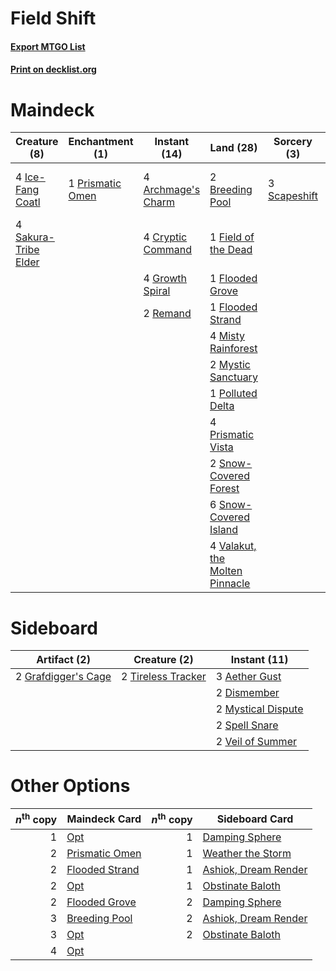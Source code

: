 # Field Shift

#### [Export MTGO List](../collection/Field%20Shift/Field%20Shift.txt)
#### [Print on decklist.org](http://decklist.org/?deckmain=4%09Archmage's%20Charm%0A2%09Breeding%20Pool%0A4%09Cryptic%20Command%0A4%09Dryad%20of%20the%20Ilysian%20Grove%0A1%09Field%20of%20the%20Dead%0A1%09Flooded%20Grove%0A1%09Flooded%20Strand%0A4%09Growth%20Spiral%0A4%09Ice-Fang%20Coatl%0A4%09Misty%20Rainforest%0A2%09Mystic%20Sanctuary%0A1%09Polluted%20Delta%0A1%09Prismatic%20Omen%0A4%09Prismatic%20Vista%0A2%09Remand%0A4%09Sakura-Tribe%20Elder%0A3%09Scapeshift%0A2%09Snow-Covered%20Forest%0A6%09Snow-Covered%20Island%0A2%09Uro,%20Titan%20of%20Nature's%20Wrath%0A4%09Valakut,%20the%20Molten%20Pinnacle&deckside=3%09Aether%20Gust%0A2%09Dismember%0A2%09Grafdigger's%20Cage%0A2%09Mystical%20Dispute%0A2%09Spell%20Snare%0A2%09Tireless%20Tracker%0A2%09Veil%20of%20Summer)
# Maindeck

|                                         Creature (8)                                          |                                      Enchantment (1)                                      |                                        Instant (14)                                         |                                                Land (28)                                                |                                      Sorcery (3)                                      |         Unknown (6)          |
|-----------------------------------------------------------------------------------------------|-------------------------------------------------------------------------------------------|---------------------------------------------------------------------------------------------|---------------------------------------------------------------------------------------------------------|---------------------------------------------------------------------------------------|------------------------------|
|4 [Ice-Fang Coatl](http://gatherer.wizards.com/Pages/Card/Details.aspx?multiverseid=464152)    |1 [Prismatic Omen](http://gatherer.wizards.com/Pages/Card/Details.aspx?multiverseid=151989)|4 [Archmage's Charm](http://gatherer.wizards.com/Pages/Card/Details.aspx?multiverseid=463989)|2 [Breeding Pool](http://gatherer.wizards.com/Pages/Card/Details.aspx?multiverseid=97088)                |3 [Scapeshift](http://gatherer.wizards.com/Pages/Card/Details.aspx?multiverseid=447337)|4 Dryad of the Ilysian Grove  |
|4 [Sakura-Tribe Elder](http://gatherer.wizards.com/Pages/Card/Details.aspx?multiverseid=220582)|                                                                                           |4 [Cryptic Command](http://gatherer.wizards.com/Pages/Card/Details.aspx?multiverseid=438614) |1 [Field of the Dead](http://gatherer.wizards.com/Pages/Card/Details.aspx?multiverseid=467001)           |                                                                                       |2 Uro, Titan of Nature's Wrath|
|                                                                                               |                                                                                           |4 [Growth Spiral](http://gatherer.wizards.com/Pages/Card/Details.aspx?multiverseid=457322)   |1 [Flooded Grove](http://gatherer.wizards.com/Pages/Card/Details.aspx?multiverseid=442228)               |                                                                                       |                              |
|                                                                                               |                                                                                           |2 [Remand](http://gatherer.wizards.com/Pages/Card/Details.aspx?multiverseid=380255)          |1 [Flooded Strand](http://gatherer.wizards.com/Pages/Card/Details.aspx?multiverseid=405098)              |                                                                                       |                              |
|                                                                                               |                                                                                           |                                                                                             |4 [Misty Rainforest](http://gatherer.wizards.com/Pages/Card/Details.aspx?multiverseid=405102)            |                                                                                       |                              |
|                                                                                               |                                                                                           |                                                                                             |2 [Mystic Sanctuary](http://gatherer.wizards.com/Pages/Card/Details.aspx?multiverseid=473209)            |                                                                                       |                              |
|                                                                                               |                                                                                           |                                                                                             |1 [Polluted Delta](http://gatherer.wizards.com/Pages/Card/Details.aspx?multiverseid=405104)              |                                                                                       |                              |
|                                                                                               |                                                                                           |                                                                                             |4 [Prismatic Vista](http://gatherer.wizards.com/Pages/Card/Details.aspx?multiverseid=464193)             |                                                                                       |                              |
|                                                                                               |                                                                                           |                                                                                             |2 [Snow-Covered Forest](http://gatherer.wizards.com/Pages/Card/Details.aspx?multiverseid=121192)         |                                                                                       |                              |
|                                                                                               |                                                                                           |                                                                                             |6 [Snow-Covered Island](http://gatherer.wizards.com/Pages/Card/Details.aspx?multiverseid=121130)         |                                                                                       |                              |
|                                                                                               |                                                                                           |                                                                                             |4 [Valakut, the Molten Pinnacle](http://gatherer.wizards.com/Pages/Card/Details.aspx?multiverseid=190400)|                                                                                       |                              |


# Sideboard

|                                         Artifact (2)                                         |                                        Creature (2)                                         |                                        Instant (11)                                         |
|----------------------------------------------------------------------------------------------|---------------------------------------------------------------------------------------------|---------------------------------------------------------------------------------------------|
|2 [Grafdigger's Cage](http://gatherer.wizards.com/Pages/Card/Details.aspx?multiverseid=278452)|2 [Tireless Tracker](http://gatherer.wizards.com/Pages/Card/Details.aspx?multiverseid=409997)|3 [Aether Gust](http://gatherer.wizards.com/Pages/Card/Details.aspx?multiverseid=466796)     |
|                                                                                              |                                                                                             |2 [Dismember](http://gatherer.wizards.com/Pages/Card/Details.aspx?multiverseid=382182)       |
|                                                                                              |                                                                                             |2 [Mystical Dispute](http://gatherer.wizards.com/Pages/Card/Details.aspx?multiverseid=473020)|
|                                                                                              |                                                                                             |2 [Spell Snare](http://gatherer.wizards.com/Pages/Card/Details.aspx?multiverseid=446100)     |
|                                                                                              |                                                                                             |2 [Veil of Summer](http://gatherer.wizards.com/Pages/Card/Details.aspx?multiverseid=466952)  |


# Other Options

|*n*<sup>th</sup> copy|                                      Maindeck Card                                      |*n*<sup>th</sup> copy|                                        Sideboard Card                                         |
|--------------------:|-----------------------------------------------------------------------------------------|--------------------:|-----------------------------------------------------------------------------------------------|
|                    1|[Opt](http://gatherer.wizards.com/Pages/Card/Details.aspx?multiverseid=442948)           |                    1|[Damping Sphere](http://gatherer.wizards.com/Pages/Card/Details.aspx?multiverseid=443101)      |
|                    2|[Prismatic Omen](http://gatherer.wizards.com/Pages/Card/Details.aspx?multiverseid=151989)|                    1|[Weather the Storm](http://gatherer.wizards.com/Pages/Card/Details.aspx?multiverseid=464140)   |
|                    2|[Flooded Strand](http://gatherer.wizards.com/Pages/Card/Details.aspx?multiverseid=405098)|                    1|[Ashiok, Dream Render](http://gatherer.wizards.com/Pages/Card/Details.aspx?multiverseid=461155)|
|                    2|[Opt](http://gatherer.wizards.com/Pages/Card/Details.aspx?multiverseid=442948)           |                    1|[Obstinate Baloth](http://gatherer.wizards.com/Pages/Card/Details.aspx?multiverseid=438745)    |
|                    2|[Flooded Grove](http://gatherer.wizards.com/Pages/Card/Details.aspx?multiverseid=442228) |                    2|[Damping Sphere](http://gatherer.wizards.com/Pages/Card/Details.aspx?multiverseid=443101)      |
|                    3|[Breeding Pool](http://gatherer.wizards.com/Pages/Card/Details.aspx?multiverseid=97088)  |                    2|[Ashiok, Dream Render](http://gatherer.wizards.com/Pages/Card/Details.aspx?multiverseid=461155)|
|                    3|[Opt](http://gatherer.wizards.com/Pages/Card/Details.aspx?multiverseid=442948)           |                    2|[Obstinate Baloth](http://gatherer.wizards.com/Pages/Card/Details.aspx?multiverseid=438745)    |
|                    4|[Opt](http://gatherer.wizards.com/Pages/Card/Details.aspx?multiverseid=442948)           |                     |                                                                                               |

